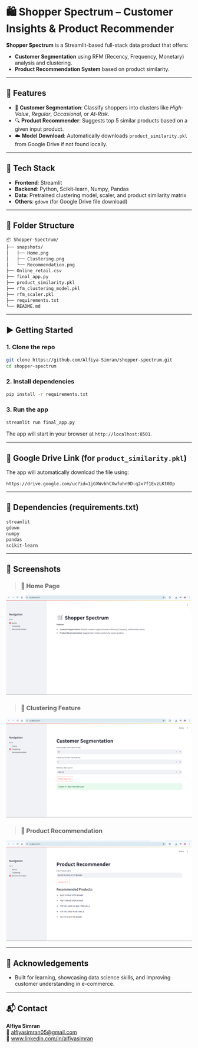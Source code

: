 
# 🛍️ Shopper Spectrum – Customer Insights & Product Recommender

**Shopper Spectrum** is a Streamlit-based full-stack data product that offers:
- **Customer Segmentation** using RFM (Recency, Frequency, Monetary) analysis and clustering.
- **Product Recommendation System** based on product similarity.

---

## 🚀 Features

- 🎯 **Customer Segmentation**: Classify shoppers into clusters like *High-Value*, *Regular*, *Occasional*, or *At-Risk*.
- 🔍 **Product Recommender**: Suggests top 5 similar products based on a given input product.
- ☁️ **Model Download**: Automatically downloads `product_similarity.pkl` from Google Drive if not found locally.

---

## 🧩 Tech Stack

- **Frontend**: Streamlit
- **Backend**: Python, Scikit-learn, Numpy, Pandas
- **Data**: Pretrained clustering model, scaler, and product similarity matrix
- **Others**: `gdown` (for Google Drive file download)

---

## 📁 Folder Structure

```
📦 Shopper-Spectrum/
├── snapshots/
│   ├── Home.png
│   ├── Clustering.png
│   └── Recommendation.png
├── Online_retail.csv
├── final_app.py
├── product_similarity.pkl
├── rfm_clustering_model.pkl
├── rfm_scaler.pkl
├── requirements.txt
└── README.md
```

---

## ▶️ Getting Started

### 1. Clone the repo

```bash
git clone https://github.com/Alfiya-Simran/shopper-spectrum.git
cd shopper-spectrum
```

### 2. Install dependencies

```bash
pip install -r requirements.txt
```

### 3. Run the app

```bash
streamlit run final_app.py
```

The app will start in your browser at `http://localhost:8501`.

---

## 🔗 Google Drive Link (for `product_similarity.pkl`)

The app will automatically download the file using:

```
https://drive.google.com/uc?id=1jGXWvbhCXwfuhn9D-q2x7f1EvzLKt0Op
```

---

## 📌 Dependencies (requirements.txt)

```
streamlit
gdown
numpy
pandas
scikit-learn
```

---

## 📸 Screenshots

> ### 🔹 Home Page
![Home Page](snapshots/Home.png)

> ### 🔹 Clustering Feature
![Clustering Feature](snapshots/Clustering.png)

> ### 🔹 Product Recommendation
![Product Recommendation](snapshots/Recommendation.png)

---

## 🙌 Acknowledgements

- Built for learning, showcasing data science skills, and improving customer understanding in e-commerce.

---

## 📬 Contact

**Alfiya Simran**  
📧 alfiyasimran05@gmail.com  
🔗 www.linkedin.com/in/alfiyasimran
